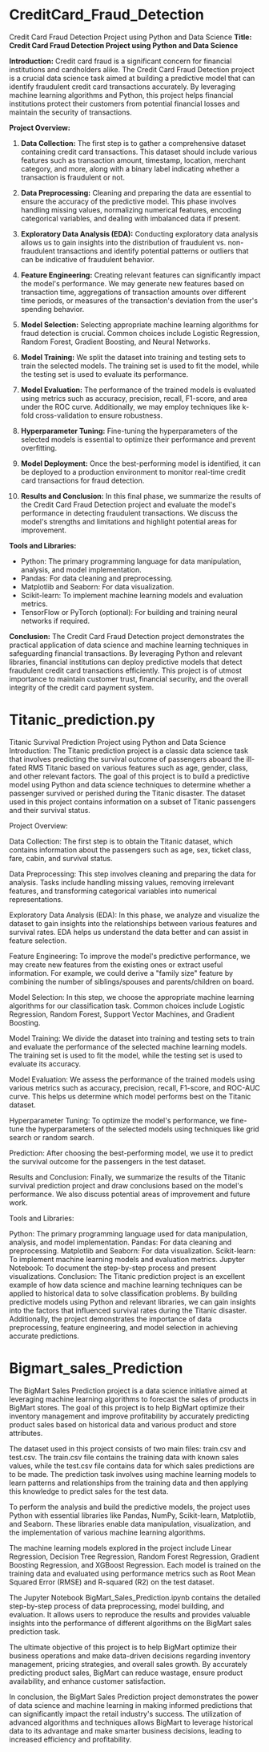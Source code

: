 # CreditCard_Fraud_Detection
Credit Card Fraud Detection Project using Python and Data Science
**Title: Credit Card Fraud Detection Project using Python and Data Science**

**Introduction:**
Credit card fraud is a significant concern for financial institutions and cardholders alike. The Credit Card Fraud Detection project is a crucial data science task aimed at building a predictive model that can identify fraudulent credit card transactions accurately. By leveraging machine learning algorithms and Python, this project helps financial institutions protect their customers from potential financial losses and maintain the security of transactions.

**Project Overview:**
1. **Data Collection:** The first step is to gather a comprehensive dataset containing credit card transactions. This dataset should include various features such as transaction amount, timestamp, location, merchant category, and more, along with a binary label indicating whether a transaction is fraudulent or not.

2. **Data Preprocessing:** Cleaning and preparing the data are essential to ensure the accuracy of the predictive model. This phase involves handling missing values, normalizing numerical features, encoding categorical variables, and dealing with imbalanced data if present.

3. **Exploratory Data Analysis (EDA):** Conducting exploratory data analysis allows us to gain insights into the distribution of fraudulent vs. non-fraudulent transactions and identify potential patterns or outliers that can be indicative of fraudulent behavior.

4. **Feature Engineering:** Creating relevant features can significantly impact the model's performance. We may generate new features based on transaction time, aggregations of transaction amounts over different time periods, or measures of the transaction's deviation from the user's spending behavior.

5. **Model Selection:** Selecting appropriate machine learning algorithms for fraud detection is crucial. Common choices include Logistic Regression, Random Forest, Gradient Boosting, and Neural Networks.

6. **Model Training:** We split the dataset into training and testing sets to train the selected models. The training set is used to fit the model, while the testing set is used to evaluate its performance.

7. **Model Evaluation:** The performance of the trained models is evaluated using metrics such as accuracy, precision, recall, F1-score, and area under the ROC curve. Additionally, we may employ techniques like k-fold cross-validation to ensure robustness.

8. **Hyperparameter Tuning:** Fine-tuning the hyperparameters of the selected models is essential to optimize their performance and prevent overfitting.

9. **Model Deployment:** Once the best-performing model is identified, it can be deployed to a production environment to monitor real-time credit card transactions for fraud detection.

10. **Results and Conclusion:** In this final phase, we summarize the results of the Credit Card Fraud Detection project and evaluate the model's performance in detecting fraudulent transactions. We discuss the model's strengths and limitations and highlight potential areas for improvement.

**Tools and Libraries:**
- Python: The primary programming language for data manipulation, analysis, and model implementation.
- Pandas: For data cleaning and preprocessing.
- Matplotlib and Seaborn: For data visualization.
- Scikit-learn: To implement machine learning models and evaluation metrics.
- TensorFlow or PyTorch (optional): For building and training neural networks if required.

**Conclusion:**
The Credit Card Fraud Detection project demonstrates the practical application of data science and machine learning techniques in safeguarding financial transactions. By leveraging Python and relevant libraries, financial institutions can deploy predictive models that detect fraudulent credit card transactions efficiently. This project is of utmost importance to maintain customer trust, financial security, and the overall integrity of the credit card payment system.

# Titanic_prediction.py
Titanic Survival Prediction Project using Python and Data Science
Introduction:
The Titanic prediction project is a classic data science task that involves predicting the survival outcome of passengers aboard the ill-fated RMS Titanic based on various features such as age, gender, class, and other relevant factors. The goal of this project is to build a predictive model using Python and data science techniques to determine whether a passenger survived or perished during the Titanic disaster. The dataset used in this project contains information on a subset of Titanic passengers and their survival status.

Project Overview:

Data Collection: The first step is to obtain the Titanic dataset, which contains information about the passengers such as age, sex, ticket class, fare, cabin, and survival status.

Data Preprocessing: This step involves cleaning and preparing the data for analysis. Tasks include handling missing values, removing irrelevant features, and transforming categorical variables into numerical representations.

Exploratory Data Analysis (EDA): In this phase, we analyze and visualize the dataset to gain insights into the relationships between various features and survival rates. EDA helps us understand the data better and can assist in feature selection.

Feature Engineering: To improve the model's predictive performance, we may create new features from the existing ones or extract useful information. For example, we could derive a "family size" feature by combining the number of siblings/spouses and parents/children on board.

Model Selection: In this step, we choose the appropriate machine learning algorithms for our classification task. Common choices include Logistic Regression, Random Forest, Support Vector Machines, and Gradient Boosting.

Model Training: We divide the dataset into training and testing sets to train and evaluate the performance of the selected machine learning models. The training set is used to fit the model, while the testing set is used to evaluate its accuracy.

Model Evaluation: We assess the performance of the trained models using various metrics such as accuracy, precision, recall, F1-score, and ROC-AUC curve. This helps us determine which model performs best on the Titanic dataset.

Hyperparameter Tuning: To optimize the model's performance, we fine-tune the hyperparameters of the selected models using techniques like grid search or random search.

Prediction: After choosing the best-performing model, we use it to predict the survival outcome for the passengers in the test dataset.

Results and Conclusion: Finally, we summarize the results of the Titanic survival prediction project and draw conclusions based on the model's performance. We also discuss potential areas of improvement and future work.

Tools and Libraries:

Python: The primary programming language used for data manipulation, analysis, and model implementation.
Pandas: For data cleaning and preprocessing.
Matplotlib and Seaborn: For data visualization.
Scikit-learn: To implement machine learning models and evaluation metrics.
Jupyter Notebook: To document the step-by-step process and present visualizations.
Conclusion:
The Titanic prediction project is an excellent example of how data science and machine learning techniques can be applied to historical data to solve classification problems. By building predictive models using Python and relevant libraries, we can gain insights into the factors that influenced survival rates during the Titanic disaster. Additionally, the project demonstrates the importance of data preprocessing, feature engineering, and model selection in achieving accurate predictions.

# Bigmart_sales_Prediction
The BigMart Sales Prediction project is a data science initiative aimed at leveraging machine learning algorithms to forecast the sales of products in BigMart stores. The goal of this project is to help BigMart optimize their inventory management and improve profitability by accurately predicting product sales based on historical data and various product and store attributes.

The dataset used in this project consists of two main files: train.csv and test.csv. The train.csv file contains the training data with known sales values, while the test.csv file contains data for which sales predictions are to be made. The prediction task involves using machine learning models to learn patterns and relationships from the training data and then applying this knowledge to predict sales for the test data.

To perform the analysis and build the predictive models, the project uses Python with essential libraries like Pandas, NumPy, Scikit-learn, Matplotlib, and Seaborn. These libraries enable data manipulation, visualization, and the implementation of various machine learning algorithms.

The machine learning models explored in the project include Linear Regression, Decision Tree Regression, Random Forest Regression, Gradient Boosting Regression, and XGBoost Regression. Each model is trained on the training data and evaluated using performance metrics such as Root Mean Squared Error (RMSE) and R-squared (R2) on the test dataset.

The Jupyter Notebook BigMart_Sales_Prediction.ipynb contains the detailed step-by-step process of data preprocessing, model building, and evaluation. It allows users to reproduce the results and provides valuable insights into the performance of different algorithms on the BigMart sales prediction task.

The ultimate objective of this project is to help BigMart optimize their business operations and make data-driven decisions regarding inventory management, pricing strategies, and overall sales growth. By accurately predicting product sales, BigMart can reduce wastage, ensure product availability, and enhance customer satisfaction.

In conclusion, the BigMart Sales Prediction project demonstrates the power of data science and machine learning in making informed predictions that can significantly impact the retail industry's success. The utilization of advanced algorithms and techniques allows BigMart to leverage historical data to its advantage and make smarter business decisions, leading to increased efficiency and profitability.
